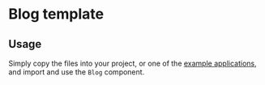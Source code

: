# Blog template

## Usage

Simply copy the files into your project, or one of the [example applications](https://github.com/Foso/material-ui/tree/master/examples), and import and use the `Blog` component.
